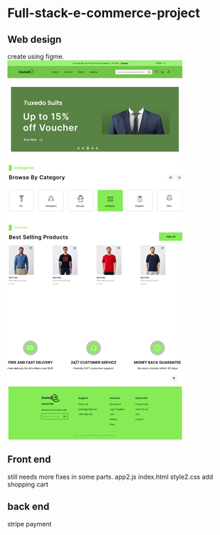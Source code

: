 # Full-stack-e-commerce-project
##  Web design
create using figme.
![alt text](https://github.com/Purnomomaster/Full-stack-e-commerce-project/blob/main/Mobile.png?raw=true)
##  Front end
still needs more fixes in some parts.
app2.js
index.html
style2.css
add shopping cart
##  back end
stripe payment

